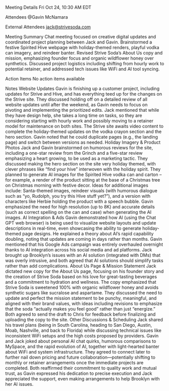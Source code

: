 Meeting Details
Fri Oct 24, 10:30 AM EDT

Attendees
@Gavin McNamara 

External Attendees
jack@strivesoda.com

Meeting Summary
Chat meeting focused on creative digital updates and coordinated project planning between Jack and Gavin.
Brainstormed a festive Spirited Hive webpage with holiday-themed renders, playful vodka can imagery, and reindeer banter.
Revised Strive Soda’s About Us copy and mission, emphasizing founder focus and organic wildflower honey over synthetics.
Discussed project logistics including shifting from hourly work to potential retainer, and addressed tech issues like WiFi and AI tool syncing.

Action Items
No action items available

Notes
Website Updates
Gavin is finishing up a customer project, including updates for Strive and Hive, and has everything teed up for the changes on the Strive site.
They discussed holding off on a detailed review of all website updates until after the weekend, as Gavin needs to focus on pivoting and implementing the prioritized edits.
Jack mentioned that while they have design help, she takes a long time on tasks, so they are considering starting with hourly work and possibly moving to a retainer model for maintenance on both sites.
The Strive site awaits video content to complete the holiday-themed updates on the vodka crayon section and the hero section.
Gavin noted that he could duplicate pages (e.g., the landing page) and switch between versions as needed.
Holiday Imagery & Product Photos
Jack and Gavin brainstormed on humorous reviews for the site, including a one-star review from the Grinch and a five-star review emphasizing a heart growing, to be used as a marketing tactic.
They discussed making the hero section on the site very holiday themed, with clever phrases like “find your hive” interwoven with the holiday spirit.
They planned to generate AI images for the Spirited Hive vodka can and carton – for example, a render of the product sitting at the base of a Christmas tree on Christmas morning with festive decor.
Ideas for additional images include: Santa-themed images, reindeer visuals (with humorous dialogue such as “yo, Rudolph, you try this Hive stuff yet?”), and a version with characters like Herbie holding the product with a speech bubble.
Gavin emphasized the need for high resolution (up to 8K) and accurate details (such as correct spelling on the can and case) when generating the AI images.
AI Integration & Ads
Gavin demonstrated how AI (using the Chat GPT web browser) is being used to visualize website layouts and update descriptions in real-time, even showcasing the ability to generate holiday-themed page designs.
He explained a theory about AI’s rapid capability doubling, noting that updates are coming in days rather than months.
Gavin mentioned that his Google Ads campaign was entirely overhauled overnight thanks to AI integration across his social media and ad platforms.
Jack brought up Brooklyn’s issues with an AI solution (integrated with DMs) that was overly intrusive, and both agreed that AI solutions should simplify tasks rather than add complications.
About Us Page & Mission Statement
Jack dictated new copy for the About Us page, focusing on his founder story and the creation of Strive Soda based on his love for great-tasting beverages and a commitment to hydration and wellness.
The copy emphasized that Strive Soda is sweetened 100% with organic wildflower honey and avoids synthetic sugars like sucralose and aspartame.
They discussed the need to update and perfect the mission statement to be punchy, meaningful, and aligned with their brand values, with ideas including revisions to emphasize that the soda “actually makes you feel good” rather than just “energize.”
Both agreed to send the draft to Chris for feedback before finalizing and uploading the copy to the site.
Other Discussions & Scheduling
Jack shared his travel plans (being in South Carolina, heading to San Diego, Austin, Moab, Nashville, and back to Florida) while discussing technical issues like inconsistent WiFi setups and the high costs proposed by providers.
Gavin and Jack joked about personal AI chat quirks, humorous comparisons to MySpace, and the rapid evolution of AI, together with light-hearted banter about WiFi and system infrastructure.
They agreed to connect later to further nail down pricing and future collaboration—potentially shifting to monthly or retainer arrangements once the immediate projects are completed.
Both reaffirmed their commitment to quality work and mutual trust, as Gavin expressed his dedication to precise execution and Jack appreciated the support, even making arrangements to help Brooklyn with her AI issues.
